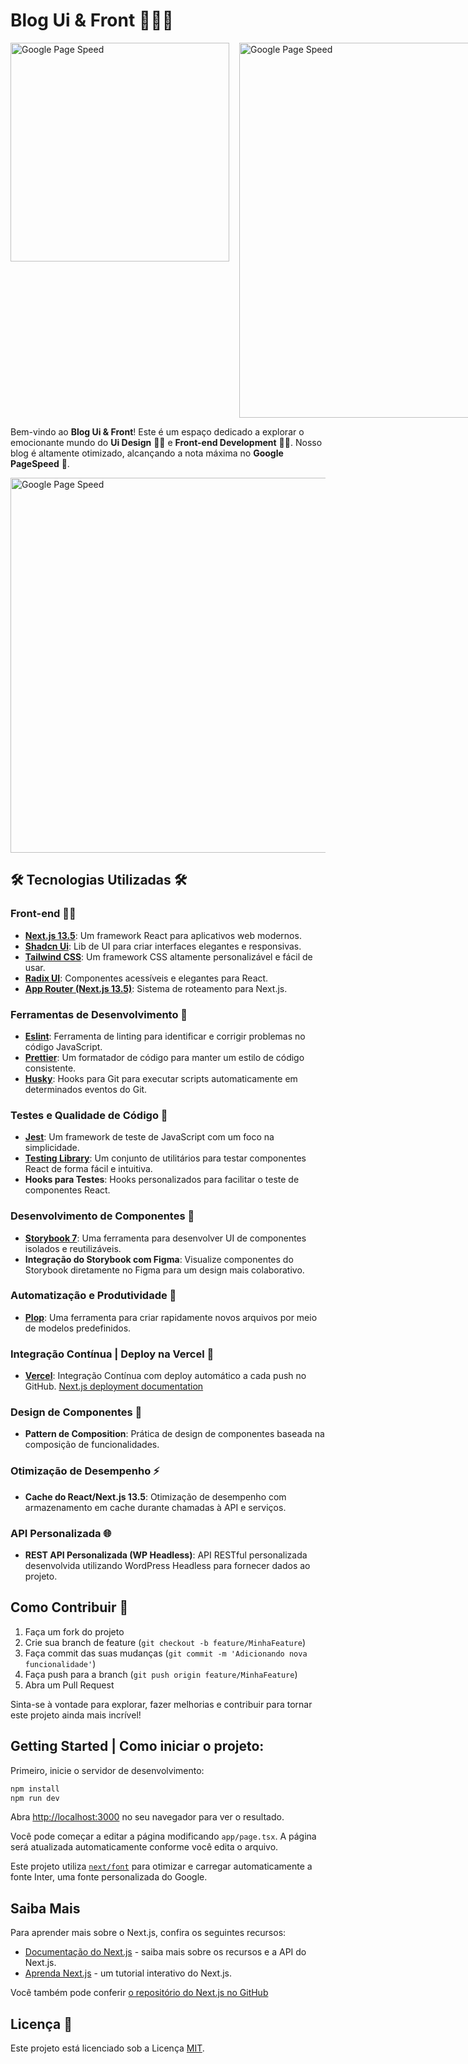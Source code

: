 # Blog Ui & Front 👨‍💻🎨

<div style="display:flex;gap:16px;">
    <img src="https://lh3.googleusercontent.com/u/0/drive-viewer/AK7aPaDudXgGQG9jwA8n44U2HQDOXksM-g0M3TdvfaxtsenChqGGkDp_nUNJCI3V1FEfjvd8NRnRT2Ryrl0edwdE87mGfPxu=w1507-h913" alt="Google Page Speed" height="350">
    <img src="https://lh3.googleusercontent.com/u/0/drive-viewer/AK7aPaDSFNWMZFmbb2J4Im-udrm380rIsoOFUP4hFtW5984GEEfJXD8-HLVjEUS1osulIDZhibhhPNqQ9o4U0OUxpsv2d_pxzQ=w1507-h913" alt="Google Page Speed" width="600">
</div>

Bem-vindo ao **Blog Ui & Front**! Este é um espaço dedicado a explorar o emocionante mundo do **Ui Design** 👨‍🎨 e **Front-end Development** 👨‍💻. Nosso blog é altamente otimizado, alcançando a nota máxima no **Google PageSpeed** 🚀.

<img src="https://lh3.googleusercontent.com/u/0/drive-viewer/AK7aPaDvwhEShKkLmefUwbtB8n10Uueq-OZhovqNC6n1CCgN7JmdNdzNWL4ObHw09bmGHajSQbJNZeIVky2EkzmgFF4lXj2F8Q=w1507-h913" alt="Google Page Speed" width="600">

## 🛠️ Tecnologias Utilizadas 🛠️

### Front-end 👨‍💻

- **[Next.js 13.5](https://nextjs.org/)**: Um framework React para aplicativos web modernos.
- **[Shadcn Ui](https://shadcn-ui.com/)**: Lib de UI para criar interfaces elegantes e responsivas.
- **[Tailwind CSS](https://tailwindcss.com/)**: Um framework CSS altamente personalizável e fácil de usar.
- **[Radix UI](https://radix-ui.com/)**: Componentes acessíveis e elegantes para React.
- **[App Router (Next.js 13.5)](https://nextjs.org/)**: Sistema de roteamento para Next.js.

### Ferramentas de Desenvolvimento 🧰

- **[Eslint](https://eslint.org/)**: Ferramenta de linting para identificar e corrigir problemas no código JavaScript.
- **[Prettier](https://prettier.io/)**: Um formatador de código para manter um estilo de código consistente.
- **[Husky](https://typicode.github.io/husky/)**: Hooks para Git para executar scripts automaticamente em determinados eventos do Git.

### Testes e Qualidade de Código 🧪

- **[Jest](https://jestjs.io/)**: Um framework de teste de JavaScript com um foco na simplicidade.
- **[Testing Library](https://testing-library.com/)**: Um conjunto de utilitários para testar componentes React de forma fácil e intuitiva.
- **Hooks para Testes**: Hooks personalizados para facilitar o teste de componentes React.

### Desenvolvimento de Componentes 🚀

- **[Storybook 7](https://storybook.js.org/)**: Uma ferramenta para desenvolver UI de componentes isolados e reutilizáveis.
- **Integração do Storybook com Figma**: Visualize componentes do Storybook diretamente no Figma para um design mais colaborativo.

### Automatização e Produtividade 🚀

- **[Plop](https://plopjs.com/)**: Uma ferramenta para criar rapidamente novos arquivos por meio de modelos predefinidos.

### Integração Contínua | Deploy na Vercel 🚀

- **[Vercel](https://vercel.com/)**: Integração Contínua com deploy automático a cada push no GitHub.
  [Next.js deployment documentation](https://nextjs.org/docs/deployment)

### Design de Componentes 🎨

- **Pattern de Composition**: Prática de design de componentes baseada na composição de funcionalidades.

### Otimização de Desempenho ⚡

- **Cache do React/Next.js 13.5**: Otimização de desempenho com armazenamento em cache durante chamadas à API e serviços.

### API Personalizada 🌐

- **REST API Personalizada (WP Headless)**: API RESTful personalizada desenvolvida utilizando WordPress Headless para fornecer dados ao projeto.

## Como Contribuir 🤝

1. Faça um fork do projeto
2. Crie sua branch de feature (`git checkout -b feature/MinhaFeature`)
3. Faça commit das suas mudanças (`git commit -m 'Adicionando nova funcionalidade'`)
4. Faça push para a branch (`git push origin feature/MinhaFeature`)
5. Abra um Pull Request

Sinta-se à vontade para explorar, fazer melhorias e contribuir para tornar este projeto ainda mais incrível!

## Getting Started | Como iniciar o projeto:

Primeiro, inicie o servidor de desenvolvimento:

```bash
npm install
npm run dev
```

Abra [http://localhost:3000](http://localhost:3000) no seu navegador para ver o resultado.

Você pode começar a editar a página modificando `app/page.tsx`. A página será atualizada automaticamente conforme você edita o arquivo.

Este projeto utiliza [`next/font`](https://nextjs.org/docs/basic-features/font-optimization) para otimizar e carregar automaticamente a fonte Inter, uma fonte personalizada do Google.

## Saiba Mais

Para aprender mais sobre o Next.js, confira os seguintes recursos:

- [Documentação do Next.js](https://nextjs.org/docs) - saiba mais sobre os recursos e a API do Next.js.
- [Aprenda Next.js](https://nextjs.org/learn) - um tutorial interativo do Next.js.

Você também pode conferir [o repositório do Next.js no GitHub](https://github.com/vercel/next.js/)

## Licença 📝

Este projeto está licenciado sob a Licença [MIT](LICENSE).
